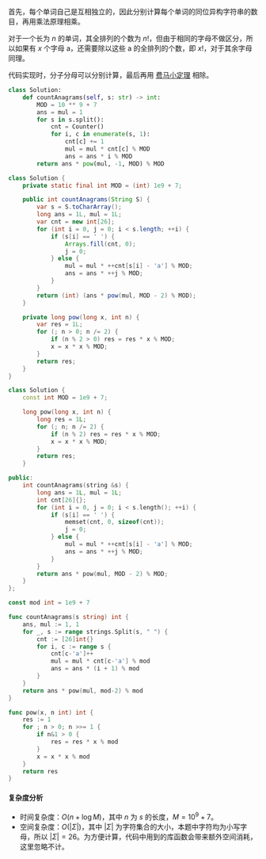 首先，每个单词自己是互相独立的，因此分别计算每个单词的同位异构字符串的数目，再用乘法原理相乘。

对于一个长为 $n$ 的单词，其全排列的个数为 $n!$，但由于相同的字母不做区分，所以如果有 $x$ 个字母 $\text{a}$，还需要除以这些 $\text{a}$ 的全排列的个数，即 $x!$，对于其余字母同理。

代码实现时，分子分母可以分别计算，最后再用 [费马小定理](https://oi-wiki.org/math/number-theory/fermat/) 相除。

```py [sol1-Python3]
class Solution:
    def countAnagrams(self, s: str) -> int:
        MOD = 10 ** 9 + 7
        ans = mul = 1
        for s in s.split():
            cnt = Counter()
            for i, c in enumerate(s, 1):
                cnt[c] += 1
                mul = mul * cnt[c] % MOD
                ans = ans * i % MOD
        return ans * pow(mul, -1, MOD) % MOD
```

```java [sol1-Java]
class Solution {
    private static final int MOD = (int) 1e9 + 7;

    public int countAnagrams(String S) {
        var s = S.toCharArray();
        long ans = 1L, mul = 1L;
        var cnt = new int[26];
        for (int i = 0, j = 0; i < s.length; ++i) {
            if (s[i] == ' ') {
                Arrays.fill(cnt, 0);
                j = 0;
            } else {
                mul = mul * ++cnt[s[i] - 'a'] % MOD;
                ans = ans * ++j % MOD;
            }
        }
        return (int) (ans * pow(mul, MOD - 2) % MOD);
    }

    private long pow(long x, int n) {
        var res = 1L;
        for (; n > 0; n /= 2) {
            if (n % 2 > 0) res = res * x % MOD;
            x = x * x % MOD;
        }
        return res;
    }
}
```

```cpp [sol1-C++]
class Solution {
    const int MOD = 1e9 + 7;

    long pow(long x, int n) {
        long res = 1L;
        for (; n; n /= 2) {
            if (n % 2) res = res * x % MOD;
            x = x * x % MOD;
        }
        return res;
    }

public:
    int countAnagrams(string &s) {
        long ans = 1L, mul = 1L;
        int cnt[26]{};
        for (int i = 0, j = 0; i < s.length(); ++i) {
            if (s[i] == ' ') {
                memset(cnt, 0, sizeof(cnt));
                j = 0;
            } else {
                mul = mul * ++cnt[s[i] - 'a'] % MOD;
                ans = ans * ++j % MOD;
            }
        }
        return ans * pow(mul, MOD - 2) % MOD;
    }
};
```

```go [sol1-Go]
const mod int = 1e9 + 7

func countAnagrams(s string) int {
	ans, mul := 1, 1
	for _, s := range strings.Split(s, " ") {
		cnt := [26]int{}
		for i, c := range s {
			cnt[c-'a']++
			mul = mul * cnt[c-'a'] % mod
			ans = ans * (i + 1) % mod
		}
	}
	return ans * pow(mul, mod-2) % mod
}

func pow(x, n int) int {
	res := 1
	for ; n > 0; n >>= 1 {
		if n&1 > 0 {
			res = res * x % mod
		}
		x = x * x % mod
	}
	return res
}
```

#### 复杂度分析

- 时间复杂度：$O(n + \log M)$，其中 $n$ 为 $s$ 的长度，$M=10^9+7$。
- 空间复杂度：$O(|\Sigma|)$，其中 $|\Sigma|$ 为字符集合的大小，本题中字符均为小写字母，所以 $|\Sigma|=26$。为方便计算，代码中用到的库函数会带来额外空间消耗，这里忽略不计。
